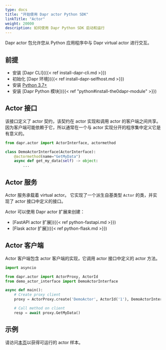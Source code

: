 ```yaml
---
type: docs
title: "开始使用 Dapr actor Python SDK"
linkTitle: "Actor"
weight: 20000
description: 如何使用 Dapr Python SDK 启动和运行
---
```


Dapr actor 包允许您从 Python 应用程序中与 Dapr virtual actor 进行交互。

## 前提

- 安装 [Dapr CLI]({{< ref install-dapr-cli.md >}})
- 初始化 [Dapr 环境]({{< ref install-dapr-selfhost.md >}})
- 安装 [Python 3.7+](https://www.python.org/downloads/)
- 安装 [Dapr Python 模块]({{< ref "python#install-the0dapr-module" >}})

## Actor 接口

该接口定义了 actor 契约，该契约在 actor 实现和调用 actor 的客户端之间共享。 因为客户端可能依赖于它，所以通常在一个与 actor 实现分开的程序集中定义它是有意义的。

```python
from dapr.actor import ActorInterface, actormethod

class DemoActorInterface(ActorInterface):
    @actormethod(name="GetMyData")
    async def get_my_data(self) -> object:
        ...
```

## Actor 服务

Actor 服务承载着 virtual actor。 它实现了一个派生自基类型 `Actor` 的类，并实现了 actor 接口中定义的接口。

Actor 可以使用 Dapr actor 扩展来创建：
   - [FastAPI actor 扩展]({{< ref python-fastapi.md >}})
   - [Flask actor 扩展]({{< ref python-flask.md >}})

## Actor 客户端

Actor 客户端包含 actor 客户端的实现，它调用 actor 接口中定义的 actor 方法。

```python
import asyncio

from dapr.actor import ActorProxy, ActorId
from demo_actor_interface import DemoActorInterface

async def main():
    # Create proxy client
    proxy = ActorProxy.create('DemoActor', ActorId('1'), DemoActorInterface)

    # Call method on client
    resp = await proxy.GetMyData()
```

## 示例

请访问[本页](https://github.com/dapr/python-sdk/tree/release-1.0/examples/demo_actor)以获得可运行的 actor 样本。